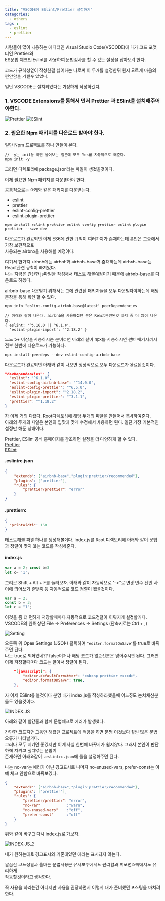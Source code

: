 ```yaml
---
title: "VSCODE에 ESlint/Prettier 설정하기"
categories: 
  - others
tags : 
  - eslint
  - prettier
---
```


사람들이 많이 사용하는 에디터인 Visual Studio Code(VSCODE)에 다가 코드 포맷터인 Prettier와<br>
ES문법 체크인 Eslint를 사용하여 문법검사를 할 수 있는 설정을 잡아보려 한다. 

코드가 규칙성없이 작성한걸 싫어하는 나로써 이 두개를 설정한뒤 뭔지 모르게 마음의 편안함을 가질수 있었다.

일단 VSCODE는 설치되었다는 가정하게 작성하겠다.

### 1. VSCODE Extensions를 통해서 먼저 Prettier 과 ESlint를 설치해주어야한다.

![Prettier](/assets/images/post/2019-10-27-eslint-prettier-image1.PNG)
![ESlint](/assets/images/post/2019-10-27-eslint-prettier-image2.PNG)

### 2. 필요한 Npm 패키지를 다운로드 받아야 한다.

일단 Npm 프로젝트를 하나 만들어 본다.

```shell
// -y는 init을 하면 물어보는 질문에 모두 Yes를 자동적으로 해준다.
npm init -y
```

그러면 디렉토리에 package.json라는 파일이 생겼을것이다.

이제 필요한 Npm 패키지를 다운받아야 한다.<br>

공통적으로는 아래와 같은 패키지를 다운받는다.
- eslint
- prettier
- eslint-config-prettier
- eslint-plugin-prettier

```shell
npm install eslint prettier eslint-config-prettier eslint-plugin-prettier --save-dev
```

다운로드가 완료되면 이제 ES6에 관한 규칙이 여러가지가 존재하는데 본인은 그중에서 가장 보편적으로<br>
사용되는 airbnb을 사용해볼 예정이다.

여기서 한가지 airbnb에는 airbnb과 airbnb-base가 존재하는데 airbnb-base는 React관련 규칙이 빠져있다.<br>
나는 지금은 간단한 js파일을 작성해서 테스트 해볼예정이기 때문에 airbnb-base를 다운로드 하겠다.

airbnb-base 다운받기 위해서는 그에 관련된 패키지들을 모두 다운받아야하는데 해당 문장을 통해 확인 할 수 있다.

```shell
npm info "eslint-config-airbnb-base@latest" peerDependencies

// 아래와 같이 나온다. airbnb을 사용하셨던 분은 React관련된것 까지 좀 더 많이 나온다.
{ eslint: '^5.16.0 || ^6.1.0',
  'eslint-plugin-import': '^2.18.2' }
```

노드 5+ 이상을 사용하시는 분이라면 아래와 같이 npx를 사용하시면 관련 패키지까지 전부 한번에 다운로드가 가능하다.

```shell
npx install-peerdeps --dev eslint-config-airbnb-base
```

다운로드가 완료되면 아래와 같이 나오면 정상적으로 모두 다운로드가 완료된것이다.
```json
"devDependencies": {
  "eslint": "^6.1.0",
  "eslint-config-airbnb-base": "^14.0.0",
  "eslint-config-prettier": "^6.5.0",
  "eslint-plugin-import": "^2.18.2",
  "eslint-plugin-prettier": "^3.1.1",
  "prettier": "^1.18.2"
}
```

자 이제 거의 다왔다. Root디렉토리에 해당 두개의 파일을 만들어서 복사하여준다.<br>
아래의 두개의 파일은 본인의 입맛에 맞게 수정해서 사용하면 된다. 일단 가장 기본적인 설정만 해둔 상태이다.

Prettier, ESlint 공식 홈페이지를 참조하면 설정을 더 다양하게 할 수 있다.<br>
[Prettier](https://prettier.io/docs/en/options.html)<br>
[ESlint](https://eslint.org/docs/rules/)

#### .eslintrc.json 
```json
{ 
    "extends": ["airbnb-base","plugin:prettier/recommended"],
    "plugins": ["prettier"], 
    "rules": {
        "prettier/prettier": "error"
    }
}
```

#### .prettierrc
```json
{ 
  "printWidth": 150 
}
```

테스트해볼 파일 하나를 생성해볼거다. index.js를 Root 디렉토리에 아래와 같이 문법과 정렬이 맞지 않는 코드를 작성해준다.

#### index.js
```js
var a = 2; const b=3
let c= '1';
```

그리곤 Shift + Alt + F를 눌러보자. 아래와 같이 자동적으로 '->"로 변경 변수 선언 사이에 띄어쓰기 줄맞춤 등 자동적으로 코드 정렬이 됐을것이다. 
```js
var a = 2;
const b = 3;
let c = "1";
```

이것을 좀 더 편하게 저장할때마다 자동적으로 코드정렬이 이뤄지게 설정할거다. <br>
VSCODE의 왼쪽 상단 File -> Preferences -> Settings (단축키로는 Ctrl + ,)

![Setting](/assets/images/post/2019-10-27-eslint-prettier-image3.PNG)

오른쪽 위 Open Settings (JSON) 클릭하여 `"editor.formatOnSave"`를 true로 바꿔 주면 된다.<br>
나는 true로 되어있네?? false이거나 해당 코드가 없으신분은 넣어주시면 된다. 그러면 이제 저장할때마다 코드는 알아서 정렬이 된다.
```json
    "[javascript]": {
        "editor.defaultFormatter": "esbenp.prettier-vscode",
        "editor.formatOnSave": true,
    },
```

자 이제 ESlint를 볼것이다 분명 내가 index.js를 작성하라했을때 어느정도 눈치채신분들도 있을것이다.

![INDEX.JS](/assets/images/post/2019-10-27-eslint-prettier-image4.PNG)

아래와 같이 빨간줄과 함께 문법체크로 에러가 발생했다. 

간단한 코드지만 그동안 해왔던 프로젝트에 적용을 하면 분명 이것보다 훨씬 많은 문법오류가 나타날거다.<br>
그러나 모두 지키면 좋겠지만 이게 사실 한번에 바꾸기가 쉽지않다. 그래서 본인이 판단하에 지키고 싶지않는 문법이<br>
존재하면 아래와같이 `.eslintrc.json`에 룰을 설정해주면 된다.

나는 no-var는 에러가 아닌 경고표시로
나머지 no-unused-vars, prefer-const는 아예 체크 안함으로 바꿔보겠다.

```json
{ 
    "extends": ["airbnb-base","plugin:prettier/recommended"],
    "plugins": ["prettier"], 
    "rules": {
        "prettier/prettier": "error",
        "no-var"            :"warn",
        "no-unused-vars"    :"off",
        "prefer-const"      :"off"
    }
}
```

위와 같이 바꾸고 다시 index.js로 가보자.

![INDEX.JS_2](/assets/images/post/2019-10-27-eslint-prettier-image5.PNG)

내가 원하는대로 경고표시와 기존에있던 에러는 표시되지 않는다.

깔끔한 코드정렬과 올바른 문법사용은 유지보수에서도 편리함과 퍼포먼스쪽에서도 유리하게<br> 
작동할것이라고 생각한다.

꼭 사용을 하라는건 아니지만 사용을 권장하면서 이렇게 내가 준비했던 포스팅을 마치려 한다.